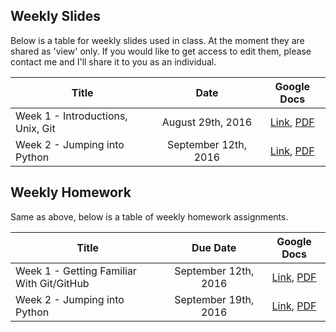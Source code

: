 ## Weekly Slides
Below is a table for weekly slides used in class. At the moment they are shared as 'view' only. If you would like to get access to edit them, please contact me and I'll share it to you as an individual.

| Title | Date | Google Docs|
|-------|:------:|:------------------:|
| Week 1 - Introductions, Unix, Git | August 29th, 2016 | [Link](https://docs.google.com/presentation/d/1dQ0ybV-1JqYR6VN2RCKqq2qod4idViBIGeDOsrbAPtc/edit?usp=sharing), [PDF](https://github.com/rpetit3-education/ibs796-python/raw/master/resources/slides/week01-introductions-unix-git.pdf)|
| Week 2 - Jumping into Python | September 12th, 2016 | [Link](https://docs.google.com/presentation/d/1VUR9RT7oEqTfodERlWd2jtAf1IBjdQRHua5JG_hVyHA/edit?usp=sharing), [PDF](https://github.com/rpetit3-education/ibs796-python/raw/master/resources/slides/week02-jumping-into-python.pdf)|

## Weekly Homework
Same as above, below is a table of weekly homework assignments. 

| Title | Due Date | Google Docs|
|-------|:------:|:------------------:|
| Week 1 - Getting Familiar With Git/GitHub | September 12th, 2016 | [Link](https://docs.google.com/document/d/1cPkJeXnqxgGOiTjpdeBCdffrJNN3A9An0ro2I0RvB0A/edit?usp=sharing), [PDF](https://github.com/rpetit3-education/ibs796-python/raw/master/resources/homework/week01-getting-familiar-with-git.pdf)|
| Week 2 - Jumping into Python | September 19th, 2016 | [Link](https://docs.google.com/document/d/1H70zR_QA40_4RtXFWnmjGKDVzL6J9JLGw-gR8cy0Jwk/edit?usp=sharing), [PDF](https://github.com/rpetit3-education/ibs796-python/raw/master/resources/homework/week02-jumping-into-python.pdf)|


